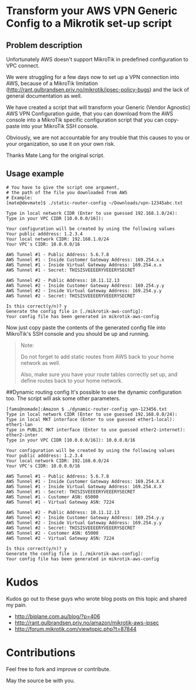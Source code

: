 # Transform your AWS VPN Generic Config to a Mikrotik set-up script

## Problem description
Unfortunately AWS doesn't support MikroTik in predefined configuration to VPC connect.

We were struggling for a few days now to set up a VPN connection into AWS, because of a MikroTik limitation (http://rant.gulbrandsen.priv.no/mikrotik/ipsec-policy-bugs) and the lack of general documentation as well.

We have created a script that will transform your Generic (Vendor Agnostic) AWS VPN Configuration guide, that you can download from the AWS console into a MikroTik specific configuration script that you can copy-paste into your MikroTik SSH console.

Obviously, we are not accountable for any trouble that this causes to you or your organization, so use it on your own risk.

Thanks Mate Lang for the original script.

## Usage example
```
# You have to give the script one argument,
# the path of the file you downloaded from AWS
# Example:
[mate@devmate]$ ./static-router-config ~/Downloads/vpn-12345abc.txt

Type in local network CIDR (Enter to use guessed 192.168.1.0/24):
Type in your VPC CIDR [10.0.0.0/16]):

Your configuration will be created by using the following values
Your public adddress: 1.2.3.4
Your local network CIDR: 192.168.1.0/24
Your VPC's CIDR: 10.0.0.0/16

AWS Tunnel #1 - Public Address: 5.6.7.8
AWS Tunnel #1 - Inside Customer Gateway Address: 169.254.x.x
AWS Tunnel #1 - Inside Virtual Gateway Address: 169.254.x.x
AWS Tunnel #1 - Secret: THISISVEEEERYVEEERYSECRET

AWS Tunnel #2 - Public Address: 10.11.12.13
AWS Tunnel #2 - Inside Customer Gateway Address: 169.254.y.y
AWS Tunnel #2 - Inside Virtual Gateway Address: 169.254.y.y
AWS Tunnel #2 - Secret: THISISVEEEERYVEEERYSECRET

Is this correct(y/n)? y
Generate the config file in [./mikrotik-aws-config]:
Your config file has been generated in mikrotik-aws-config
```

Now just copy paste the contents of the generated config file into MikroTik's SSH console and you should be up and running.

> Note:
>
> Do not forget to add static routes from AWS back to your home network as well.
>
> Also, make sure you have your route tables correctly set up,
> and define routes back to your home network.

##Dynamic routing config
It's possible to use the dynamic configuration too. The script will ask some other parameters.

```
[fams@nomade]:Amazon $ ./dynamic-router-config vpn-123456.txt
Type in local network CIDR (Enter to use guessed 192.168.0.0/24):
Type in local MKT interface (Enter to use guessed ether1-local): ether1-lan
Type in PUBLIC MKT interface (Enter to use guessed ether2-internet): ether2-inter
Type in your VPC CIDR [10.0.0.0/16]): 10.0.0.0/16

Your configuration will be created by using the following values
Your public adddress: 1.2.3.4
Your local network CIDR: 192.168.0.0/24
Your VPC's CIDR: 10.0.0.0/16

AWS Tunnel #1 - Public Address: 5.6.7.8
AWS Tunnel #1 - Inside Customer Gateway Address: 169.254.X.X
AWS Tunnel #1 - Inside Virtual Gateway Address: 169.254.X.X
AWS Tunnel #1 - Secret: THISISVEEEERYVEEERYSECRET
AWS Tunnel #1 - Customer ASN: 65000
AWS Tunnel #1 - Virtual Gateway ASN: 7224

AWS Tunnel #2 - Public Address: 10.11.12.13
AWS Tunnel #2 - Inside Customer Gateway Address: 169.254.y.y
AWS Tunnel #2 - Inside Virtual Gateway Address: 169.254.y.y
AWS Tunnel #2 - Secret: THISISVEEEERYVEEERYSECRET
AWS Tunnel #2 - Customer ASN: 65000
AWS Tunnel #2 - Virtual Gateway ASN: 7224

Is this correct(y/n)? y
Generate the config file in [./mikrotik-aws-config]:
Your config file has been generated in mikrotik-aws-config
```
# Kudos
Kudos go out to these guys who wrote blog posts on this topic and shared my pain.
* http://biplane.com.au/blog/?p=406
* http://rant.gulbrandsen.priv.no/amazon/mikrotik-aws-ipsec
* http://forum.mikrotik.com/viewtopic.php?t=87844

# Contributions
Feel free to fork and improve or contribute.

May the source be with you.
